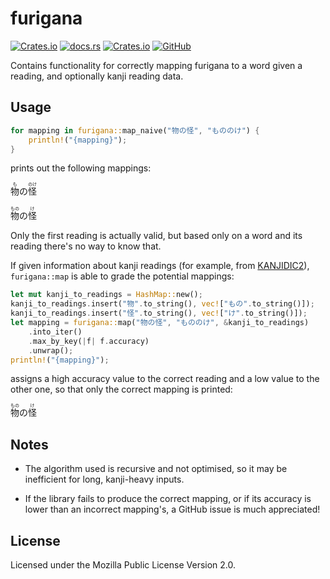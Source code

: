 # furigana

[![Crates.io](https://img.shields.io/crates/v/furigana)](https://crates.io/crates/furigana)
[![docs.rs](https://img.shields.io/badge/docs.rs-furigana-success)](https://docs.rs/furigana)
[![Crates.io](https://img.shields.io/crates/l/furigana)](https://choosealicense.com/licenses/mpl-2.0/)
[![GitHub](https://img.shields.io/badge/GitHub-Heliozoa-24292f)](https://github.com/Heliozoa/furigana)

Contains functionality for correctly mapping furigana to a word given a reading, and optionally kanji reading data.

## Usage

```rs
for mapping in furigana::map_naive("物の怪", "もののけ") {
    println!("{mapping}");
}
```

prints out the following mappings:

<pre>
<ruby>物<rt>も</rt>の<rt></rt>怪<rt>のけ</rt></ruby>

<ruby>物<rt>もの</rt>の<rt></rt>怪<rt>け</rt></ruby>
</pre>

Only the first reading is actually valid, but based only on a word and its reading there's no way to know that.

If given information about kanji readings (for example, from [KANJIDIC2](http://www.edrdg.org/kanjidic/)), `furigana::map` is able to grade the potential mappings:

```rs
let mut kanji_to_readings = HashMap::new();
kanji_to_readings.insert("物".to_string(), vec!["もの".to_string()]);
kanji_to_readings.insert("怪".to_string(), vec!["け".to_string()]);
let mapping = furigana::map("物の怪", "もののけ", &kanji_to_readings)
    .into_iter()
    .max_by_key(|f| f.accuracy)
    .unwrap();
println!("{mapping}");
```

assigns a high accuracy value to the correct reading and a low value to the other one, so that only the correct mapping is printed:

<pre>
<ruby>物<rt>もの</rt>の<rt></rt>怪<rt>け</rt></ruby>
</pre>

## Notes

- The algorithm used is recursive and not optimised, so it may be inefficient for long, kanji-heavy inputs.

- If the library fails to produce the correct mapping, or if its accuracy is lower than an incorrect mapping's, a GitHub issue is much appreciated!

## License

Licensed under the Mozilla Public License Version 2.0.
